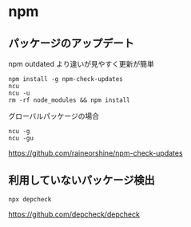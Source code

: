 # npm

## パッケージのアップデート

npm outdated より違いが見やすく更新が簡単

```shell
npm install -g npm-check-updates
ncu
ncu -u
rm -rf node_modules && npm install
```

グローバルパッケージの場合

```shell
ncu -g
ncu -gu
```

<https://github.com/raineorshine/npm-check-updates>

## 利用していないパッケージ検出

```shell
npx depcheck
```

<https://github.com/depcheck/depcheck>
